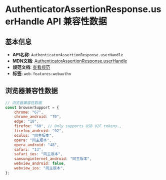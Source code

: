 # AuthenticatorAssertionResponse.userHandle API 兼容性数据

## 基本信息

- **API名称**: `AuthenticatorAssertionResponse.userHandle`
- **MDN文档**: [AuthenticatorAssertionResponse.userHandle](https://developer.mozilla.org/docs/Web/API/AuthenticatorAssertionResponse/userHandle)
- **规范文档**: [查看规范](https://w3c.github.io/webauthn/#dom-authenticatorassertionresponse-userhandle)
- **标签**: `web-features:webauthn`

## 浏览器兼容性数据

```javascript
// 浏览器兼容性数据
const browserSupport = {
    chrome: "67",
    chrome_android: "70",
    edge: "18",
    firefox: "60", // Only supports USB U2F tokens.,
    firefox_android: "92",
    oculus: "同主版本",
    opera: "同主版本",
    opera_android: "48",
    safari: "13",
    safari_ios: "同主版本",
    samsunginternet_android: "同主版本",
    webview_android: false,
    webview_ios: "同主版本",
};

```

